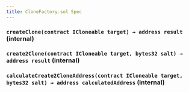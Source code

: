```yaml
---
title: CloneFactory.sol Spec
---
```


### `createClone(contract ICloneable target) → address result` (internal)

### `create2Clone(contract ICloneable target, bytes32 salt) → address result` (internal)

### `calculateCreate2CloneAddress(contract ICloneable target, bytes32 salt) → address calculatedAddress` (internal)
